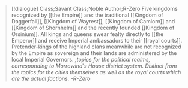 >[!dialogue] Class;Savant Class;Noble Author;R-Zero
>Five kingdoms recognized by [[the Empire]] are: the traditional [[Kingdom of Daggerfall]], [[Kingdom of Wayrest]], [[Kingdom of Camlorn]] and [[Kingdom of Shornhelm]] and the recently founded [[Kingdom of Orsinium]]. All kings and queens swear fealty directly to [[the Emperor]] and receive Imperial ambassadors to their [[royal courts]]. Pretender-kings of the highland clans meanwhile are not recognized by the Empire as sovereign and their lands are administered by the local Imperial Governors.
>*;topics for the political realms, corresponding to Morrowind's House district system. Distinct from the topics for the cities themselves as well as the royal courts which are the actual factions. -R-Zero*